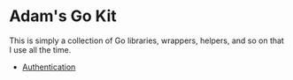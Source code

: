 # Adam's Go Kit

This is simply a collection of Go libraries, wrappers, helpers, and so on
that I use all the time.

- [Authentication](auth/README.md)
